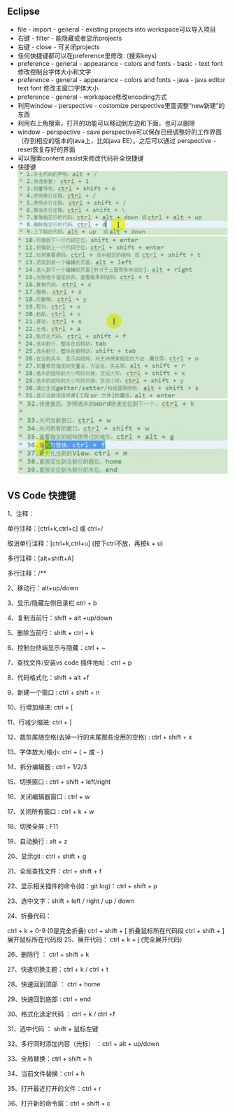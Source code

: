 ## Eclipse

* file - import - general - existing projects into workspace可以导入项目
* 右键 - filter - 能隐藏或者显示projects
* 右键 - close - 可关闭projects
* 任何快捷键都可以在preference里修改（搜索keys)
* preference - general - appearance - colors and fonts - basic - text font修改控制台字体大小和文字
* preference - general - appearance - colors and fonts - java - java editor text font 修改主窗口字体大小
* preference - general - workspace修改encoding方式
* 利用window - perspective - costomize perspective里面调整“new新建”的东西
* 利用右上角搜索，打开的功能可以移动到左边和下面，也可以删除
* window - perspective - save perspective可以保存已经调整好的工作界面（存到相应的版本的java上，比如java EE）。之后可以通过 perspective - reset恢复存好的界面
* 可以搜索content assist来修改代码补全快捷键
* 快捷键
  ![](./picture/quick_eclipse1.png)
  ![](./picture/quick_eclipse2.png)
  ![](./picture/quick_eclipse3.png)
  
## VS Code 快捷键
1、注释：

单行注释：[ctrl+k,ctrl+c] 或 ctrl+/

取消单行注释：[ctrl+k,ctrl+u] (按下ctrl不放，再按k + u)

多行注释：[alt+shift+A]

多行注释：/**

2、移动行：alt+up/down

3、显示/隐藏左侧目录栏 ctrl + b

4、复制当前行：shift + alt +up/down

5、删除当前行：shift + ctrl + k

6、控制台终端显示与隐藏：ctrl + ~

7、查找文件/安装vs code 插件地址：ctrl + p

8、代码格式化：shift + alt +f

9、新建一个窗口 : ctrl + shift + n

10、行增加缩进: ctrl + [

11、行减少缩进: ctrl + ]

12、裁剪尾随空格(去掉一行的末尾那些没用的空格) : ctrl + shift + x

13、字体放大/缩小: ctrl + ( + 或 - )

14、拆分编辑器 : ctrl + 1/2/3

15、切换窗口 : ctrl + shift + left/right

16、关闭编辑器窗口 : ctrl + w

17、关闭所有窗口 : ctrl + k + w

18、切换全屏 : F11

19、自动换行 : alt + z

20、显示git : ctrl + shift + g

21、全局查找文件：ctrl + shift + f

22、显示相关插件的命令(如：git log)：ctrl + shift + p

23、选中文字：shift + left / right / up / down

24、折叠代码：

ctrl + k + 0-9 (0是完全折叠)
ctrl + shift + [ 折叠鼠标所在代码段
ctrl + shift + ] 展开鼠标所在代码段
25、展开代码： ctrl + k + j (完全展开代码)

26、删除行 ： ctrl + shift + k

27、快速切换主题：ctrl + k / ctrl + t

28、快速回到顶部 ： ctrl + home

29、快速回到底部 : ctrl + end

30、格式化选定代码 ：ctrl + k / ctrl +f

31、选中代码 ： shift + 鼠标左键

32、多行同时添加内容（光标） ：ctrl + alt + up/down

33、全局替换：ctrl + shift + h

34、当前文件替换：ctrl + h

35、打开最近打开的文件：ctrl + r

36、打开新的命令窗：ctrl + shift + c